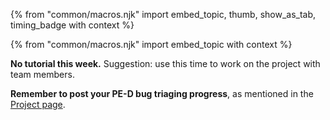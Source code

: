 {% from "common/macros.njk" import embed_topic, thumb, show_as_tab, timing_badge with context %}

{% from "common/macros.njk" import embed_topic with context %}

<box type="info" seamless>

**No tutorial this week.** Suggestion: use this time to work on the project with team members.
</box>

<box type="warning" seamless>

**Remember to post your PE-D bug triaging progress**, as mentioned in the [Project page](project.md).
</box>



<!--
#### {{ thumb(1) }} Demo rehearsal

* Do a project demo dry run (as per project demo instructions given below) for your tutor.

<div class="indented-level2">
{{ embed_topic("../../admin/tp-deliverables.md#tp-deliverables-demo", "Admin " + icon_embedding + " tP → Deliverables → **Demo**", "3") }}
</div>

#### {{ thumb(2) }} Optional Exercise: process models

* Divide XP and Scrum between the two sub-teams.

* Each person to use the Web to find about 2 distinguishing features of the process model i.e., if the sub-team has 2 members, find info about 4 features.
  * Some interesting [SCRUM concepts](https://www.scrum.org/resources/what-is-scrum): Product backlog, scrum board, story points, burndown charts, scrum master, product owner
  * XP rules are described at [http://www.extremeprogramming.org/rules.html](http://www.extremeprogramming.org/rules.html)

* Relate those features to your project. %%i.e. are they applicable? are you doing something similar?%%
-->
